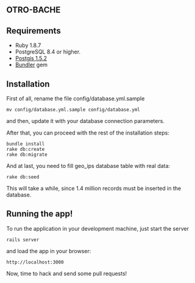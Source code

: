 OTRO-BACHE
----------

Requirements
------------

- Ruby 1.8.7
- PostgreSQL 8.4 or higher.
- [Postgis 1.5.2][1]
- [Bundler][2] gem

Installation
------------
First of all, rename the file config/database.yml.sample

    mv config/database.yml.sample config/database.yml

and then, update it with your database connection parameters.

After that, you can proceed with the rest of the installation steps:

    bundle install
    rake db:create
    rake db:migrate

And at last, you need to fill geo_ips database table with real data:

    rake db:seed

This will take a while, since 1.4 million records must be inserted in the database.

Running the app!
----------------
To run the application in your development machine, just start the server

    rails server

and load the app in your browser:

    http://localhost:3000
    
Now, time to hack and send some pull requests!


[1]: http://postgis.refractions.net/
[2]: http://github.com/carlhuda/bundler